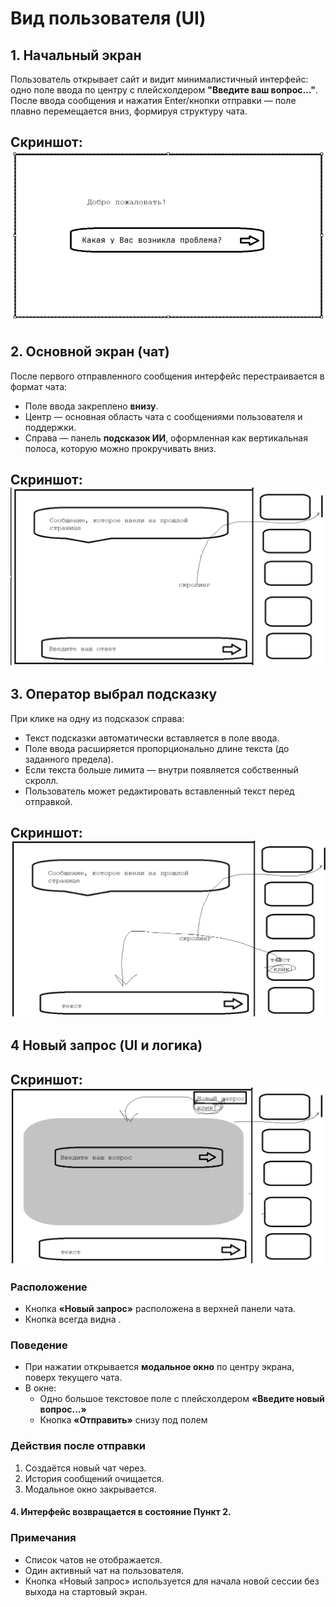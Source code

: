 # Вид пользователя (UI)

## 1. Начальный экран

Пользователь открывает сайт и видит минималистичный интерфейс:  
одно поле ввода по центру с плейсхолдером **"Введите ваш вопрос..."**.  
После ввода сообщения и нажатия Enter/кнопки отправки — поле плавно перемещается вниз, формируя структуру чата.

## **Скриншот:** ![alt text](images/1_initial_view.png)

## 2. Основной экран (чат)

После первого отправленного сообщения интерфейс перестраивается в формат чата:

- Поле ввода закреплено **внизу**.
- Центр — основная область чата с сообщениями пользователя и поддержки.
- Справа — панель **подсказок ИИ**, оформленная как вертикальная полоса, которую можно прокручивать вниз.

## **Скриншот:** ![alt text](images/2_chat_view.png)

## 3. Оператор выбрал подсказку

При клике на одну из подсказок справа:

- Текст подсказки автоматически вставляется в поле ввода.
- Поле ввода расширяется пропорционально длине текста (до заданного предела).
- Если текста больше лимита — внутри появляется собственный скролл.
- Пользователь может редактировать вставленный текст перед отправкой.

## **Скриншот:** ![alt text](images/3_operator_selected.png)

## 4 Новый запрос (UI и логика)

## **Скриншот:** ![alt text](images/4_new_request.png)

### Расположение

- Кнопка **«Новый запрос»** расположена в верхней панели чата.
- Кнопка всегда видна .

### Поведение

- При нажатии открывается **модальное окно** по центру экрана, поверх текущего чата.
- В окне:
  - Одно большое текстовое поле с плейсхолдером **«Введите новый вопрос...»**
  - Кнопка **«Отправить»** снизу под полем

### Действия после отправки

1. Создаётся новый чат через.
2. История сообщений очищается.
3. Модальное окно закрывается.
#### 4. Интерфейс возвращается в состояние **Пункт 2**.

### Примечания

- Список чатов не отображается.
- Один активный чат на пользователя.
- Кнопка «Новый запрос» используется для начала новой сессии без выхода на стартовый экран.
